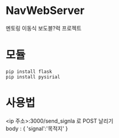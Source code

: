 # NavWebServer
멘토링 이동식 보도블?럭 프로젝트
# 모듈
`pip install flask`<br>
`pip install pysirial`
# 사용법
<ip 주소>:3000/send_signla
로 POST 날리기<br>
body : { 'signal':'목적지' }
